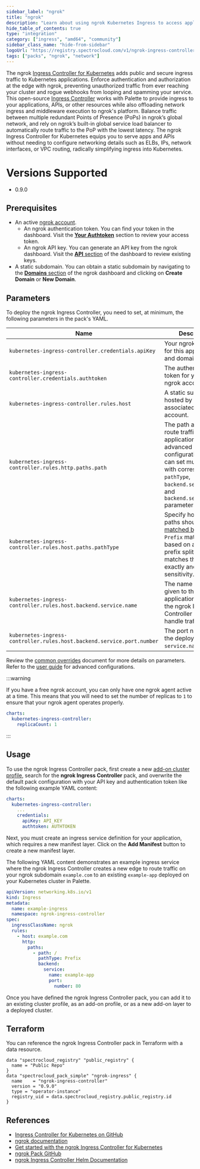 ```yaml
---
sidebar_label: "ngrok"
title: "ngrok"
description: "Learn about using ngrok Kubernetes Ingress to access applications in Palette."
hide_table_of_contents: true
type: "integration"
category: ["ingress", "amd64", "community"]
sidebar_class_name: "hide-from-sidebar"
logoUrl: "https://registry.spectrocloud.com/v1/ngrok-ingress-controller/blobs/sha256:a723399d53d716c5441d57d021a7975d961e5b7db79ccb2bc10f7524ba7e67c1?type=image/png"
tags: ["packs", "ngrok", "network"]
---
```


The ngrok [Ingress Controller for Kubernetes](https://github.com/ngrok/kubernetes-ingress-controller) adds public and
secure ingress traffic to Kubernetes applications. Enforce authentication and authorization at the edge with ngrok,
preventing unauthorized traffic from ever reaching your cluster and rogue webhooks from looping and spamming your
service. This open-source
[Ingress Controller](https://kubernetes.io/docs/concepts/services-networking/ingress-controllers) works with Palette to
provide ingress to your applications, APIs, or other resources while also offloading network ingress and middleware
execution to ngrok's platform. Balance traffic between multiple redundant Points of Presence (PoPs) in ngrok’s global
network, and rely on ngrok’s built-in global service load balancer to automatically route traffic to the PoP with the
lowest latency. The ngrok Ingress Controller for Kubernetes equips you to serve apps and APIs without needing to
configure networking details such as ELBs, IPs, network interfaces, or VPC routing, radically simplifying ingress into
Kubernetes.

# Versions Supported

- 0.9.0

## Prerequisites

- An active [ngrok account](https://ngrok.com/signup).
  - An ngrok authentication token. You can find your token in the dashboard. Visit the
    [**Your Authtoken**](https://dashboard.ngrok.com/get-started/your-authtoken) section to review your access token.
  - An ngrok API key. You can generate an API key from the ngrok dashboard. Visit the
    [**API** section](https://dashboard.ngrok.com/api) of the dashboard to review existing keys.
- A static subdomain. You can obtain a static subdomain by navigating to the
  [**Domains** section](https://dashboard.ngrok.com/cloud-edge/domains) of the ngrok dashboard and clicking on **Create
  Domain** or **New Domain**.

## Parameters

To deploy the ngrok Ingress Controller, you need to set, at minimum, the following parameters in the pack's YAML.

| Name                                                                   | Description                                                                                                                                                                                                                                                   |
| ---------------------------------------------------------------------- | ------------------------------------------------------------------------------------------------------------------------------------------------------------------------------------------------------------------------------------------------------------- |
| `kubernetes-ingress-controller.credentials.apiKey`                     | Your ngrok API key for this application and domain.                                                                                                                                                                                                           |
| `kubernetes-ingress-controller.credentials.authtoken`                  | The authentication token for your active ngrok account.                                                                                                                                                                                                       |
| `kubernetes-ingress-controller.rules.host`                             | A static subdomain hosted by ngrok and associated with your account.                                                                                                                                                                                          |
| `kubernetes-ingress-controller.rules.http.paths.path`                  | The path at which to route traffic to your application. For more advanced configurations, you can set multiple paths with corresponding `pathType`, `backend.service.name`, and `backend.service.name` parameters.                                            |
| `kubernetes-ingress-controller.rules.host.paths.pathType`              | Specify how ingress paths should be [matched by type](https://kubernetes.io/docs/concepts/services-networking/ingress/#path-types). `Prefix` matches based on a URL path prefix split by `/`. `Exact` matches the URL path exactly and with case sensitivity. |
| `kubernetes-ingress-controller.rules.host.backend.service.name`        | The name you've given to the application for which the ngrok Ingress Controller should handle traffic.                                                                                                                                                        |
| `kubernetes-ingress-controller.rules.host.backend.service.port.number` | The port number for the deployed `service.name`.                                                                                                                                                                                                              |

Review the
[common overrides](https://github.com/ngrok/kubernetes-ingress-controller/blob/main/docs/deployment-guide/common-helm-k8s-overrides.md)
document for more details on parameters. Refer to the
[user guide](https://github.com/ngrok/kubernetes-ingress-controller/tree/main/docs/user-guide) for advanced
configurations.

:::warning

If you have a free ngrok account, you can only have one ngrok agent active at a time. This means that you will need to
set the number of replicas to `1` to ensure that your ngrok agent operates properly.

```yaml
charts:
  kubernetes-ingress-controller:
    replicaCount: 1
```

:::

## Usage

To use the ngrok Ingress Controller pack, first create a new
[add-on cluster profile](../profiles/cluster-profiles/create-cluster-profiles/create-addon-profile/create-addon-profile.md),
search for the **ngrok Ingress Controller** pack, and overwrite the default pack configuration with your API key and
authentication token like the following example YAML content:

```yaml
charts:
  kubernetes-ingress-controller:
    ...
    credentials:
      apiKey: API_KEY
      authtoken: AUTHTOKEN
```

Next, you must create an ingress service definition for your application, which requires a new manifest layer. Click on
the **Add Manifest** button to create a new manifest layer.

The following YAML content demonstrates an example ingress service where the ngrok Ingress Controller creates a new edge
to route traffic on your ngrok subdomain `example.com` to an existing `example-app` deployed on your Kubernetes cluster
in Palette.

```yaml
apiVersion: networking.k8s.io/v1
kind: Ingress
metadata:
  name: example-ingress
  namespace: ngrok-ingress-controller
spec:
  ingressClassName: ngrok
  rules:
    - host: example.com
      http:
        paths:
          - path: /
            pathType: Prefix
            backend:
              service:
                name: example-app
                port:
                  number: 80
```

Once you have defined the ngrok Ingress Controller pack, you can add it to an existing cluster profile, as an add-on
profile, or as a new add-on layer to a deployed cluster.

## Terraform

You can reference the ngrok Ingress Controller pack in Terraform with a data resource.

```hcl
data "spectrocloud_registry" "public_registry" {
  name = "Public Repo"
}
data "spectrocloud_pack_simple" "ngrok-ingress" {
  name    = "ngrok-ingress-controller"
  version = "0.9.0"
  type = "operator-instance"
  registry_uid = data.spectrocloud_registry.public_registry.id
}
```

## References

- [Ingress Controller for Kubernetes on GitHub](https://github.com/ngrok/kubernetes-ingress-controller)
- [ngrok documentation](https://ngrok.com/docs/)
- [Get started with the ngrok Ingress Controller for Kubernetes](https://ngrok.com/docs/using-ngrok-with/k8s/)
- [ngrok Pack GitHub](https://github.com/spectrocloud/pack-central/tree/main/packs/ngrok-ingress-controller-0.9.0)
- [ngrok Ingress Controller Helm Documentation](https://github.com/ngrok/kubernetes-ingress-controller/tree/main/docs)
